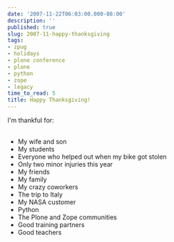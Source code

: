 ```yaml
---
date: '2007-11-22T06:03:00.000-08:00'
description: ''
published: true
slug: 2007-11-happy-thanksgiving
tags:
- zpug
- holidays
- plone conference
- plone
- python
- zope
- legacy
time_to_read: 5
title: Happy Thanksgiving!
---
```


I'm thankful for:<br /><br /><ul><li>My wife and son</li><li>My students</li><li>Everyone who helped out when my bike got stolen</li><li>Only two minor injuries this year</li><li>My friends</li><li>My family</li><li>My crazy coworkers</li><li>The trip to Italy</li><li>My NASA customer</li><li>Python</li><li>The Plone and Zope communities</li><li>Good training partners</li><li>Good teachers</li></ul>
